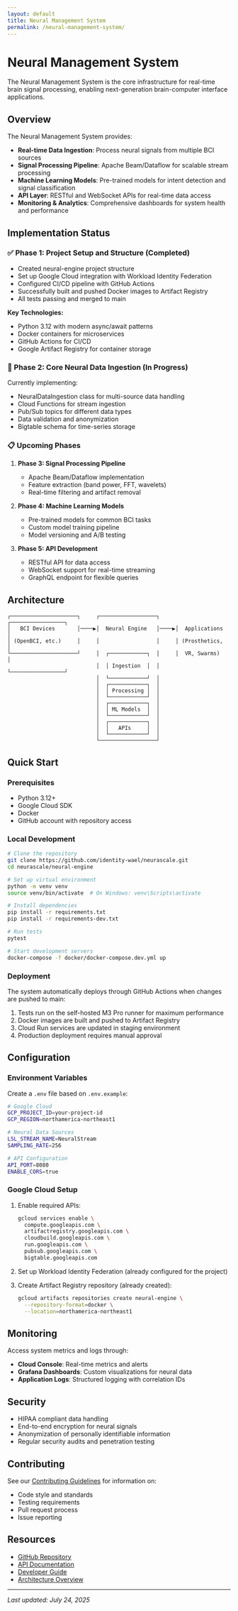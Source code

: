 ```yaml
---
layout: default
title: Neural Management System
permalink: /neural-management-system/
---
```


# Neural Management System

The Neural Management System is the core infrastructure for real-time brain signal processing, enabling next-generation brain-computer interface applications.

## Overview

The Neural Management System provides:

- **Real-time Data Ingestion**: Process neural signals from multiple BCI sources
- **Signal Processing Pipeline**: Apache Beam/Dataflow for scalable stream processing
- **Machine Learning Models**: Pre-trained models for intent detection and signal classification
- **API Layer**: RESTful and WebSocket APIs for real-time data access
- **Monitoring & Analytics**: Comprehensive dashboards for system health and performance

## Implementation Status

### ✅ Phase 1: Project Setup and Structure (Completed)

- Created neural-engine project structure
- Set up Google Cloud integration with Workload Identity Federation
- Configured CI/CD pipeline with GitHub Actions
- Successfully built and pushed Docker images to Artifact Registry
- All tests passing and merged to main

**Key Technologies:**

- Python 3.12 with modern async/await patterns
- Docker containers for microservices
- GitHub Actions for CI/CD
- Google Artifact Registry for container storage

### 🚧 Phase 2: Core Neural Data Ingestion (In Progress)

Currently implementing:

- NeuralDataIngestion class for multi-source data handling
- Cloud Functions for stream ingestion
- Pub/Sub topics for different data types
- Data validation and anonymization
- Bigtable schema for time-series storage

### 📋 Upcoming Phases

1. **Phase 3: Signal Processing Pipeline**

   - Apache Beam/Dataflow implementation
   - Feature extraction (band power, FFT, wavelets)
   - Real-time filtering and artifact removal

2. **Phase 4: Machine Learning Models**

   - Pre-trained models for common BCI tasks
   - Custom model training pipeline
   - Model versioning and A/B testing

3. **Phase 5: API Development**
   - RESTful API for data access
   - WebSocket support for real-time streaming
   - GraphQL endpoint for flexible queries

## Architecture

```
┌─────────────────────┐     ┌──────────────────┐     ┌─────────────────┐
│   BCI Devices       │────▶│  Neural Engine   │────▶│  Applications   │
│ (OpenBCI, etc.)     │     │                  │     │ (Prosthetics,   │
└─────────────────────┘     │  ┌────────────┐  │     │  VR, Swarms)    │
                            │  │ Ingestion  │  │     └─────────────────┘
                            │  └────────────┘  │
                            │  ┌────────────┐  │
                            │  │ Processing │  │
                            │  └────────────┘  │
                            │  ┌────────────┐  │
                            │  │ ML Models  │  │
                            │  └────────────┘  │
                            │  ┌────────────┐  │
                            │  │   APIs     │  │
                            │  └────────────┘  │
                            └──────────────────┘
```

## Quick Start

### Prerequisites

- Python 3.12+
- Google Cloud SDK
- Docker
- GitHub account with repository access

### Local Development

```bash
# Clone the repository
git clone https://github.com/identity-wael/neurascale.git
cd neurascale/neural-engine

# Set up virtual environment
python -m venv venv
source venv/bin/activate  # On Windows: venv\Scripts\activate

# Install dependencies
pip install -r requirements.txt
pip install -r requirements-dev.txt

# Run tests
pytest

# Start development servers
docker-compose -f docker/docker-compose.dev.yml up
```

### Deployment

The system automatically deploys through GitHub Actions when changes are pushed to main:

1. Tests run on the self-hosted M3 Pro runner for maximum performance
2. Docker images are built and pushed to Artifact Registry
3. Cloud Run services are updated in staging environment
4. Production deployment requires manual approval

## Configuration

### Environment Variables

Create a `.env` file based on `.env.example`:

```bash
# Google Cloud
GCP_PROJECT_ID=your-project-id
GCP_REGION=northamerica-northeast1

# Neural Data Sources
LSL_STREAM_NAME=NeuralStream
SAMPLING_RATE=256

# API Configuration
API_PORT=8080
ENABLE_CORS=true
```

### Google Cloud Setup

1. Enable required APIs:

   ```bash
   gcloud services enable \
     compute.googleapis.com \
     artifactregistry.googleapis.com \
     cloudbuild.googleapis.com \
     run.googleapis.com \
     pubsub.googleapis.com \
     bigtable.googleapis.com
   ```

2. Set up Workload Identity Federation (already configured for the project)

3. Create Artifact Registry repository (already created):
   ```bash
   gcloud artifacts repositories create neural-engine \
     --repository-format=docker \
     --location=northamerica-northeast1
   ```

## Monitoring

Access system metrics and logs through:

- **Cloud Console**: Real-time metrics and alerts
- **Grafana Dashboards**: Custom visualizations for neural data
- **Application Logs**: Structured logging with correlation IDs

## Security

- HIPAA compliant data handling
- End-to-end encryption for neural signals
- Anonymization of personally identifiable information
- Regular security audits and penetration testing

## Contributing

See our [Contributing Guidelines](/contributing/) for information on:

- Code style and standards
- Testing requirements
- Pull request process
- Issue reporting

## Resources

- [GitHub Repository](https://github.com/identity-wael/neurascale)
- [API Documentation](/docs/api/)
- [Developer Guide](/docs/developer-guide/)
- [Architecture Overview](/architecture/)

---

_Last updated: July 24, 2025_

